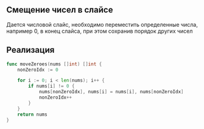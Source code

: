 ## Смещение чисел в слайсе

Дается числовой слайс, необходимо переместить определенные числа, например 0, в конец слайса, при этом сохранив порядок других чисел

## Реализация

```go
func moveZeroes(nums []int) []int {
	nonZeroIdx := 0

	for i := 0; i < len(nums); i++ {
		if nums[i] != 0 {
			nums[nonZeroIdx], nums[i] = nums[i], nums[nonZeroIdx]
			nonZeroIdx++
		}
	}
	return nums
}

```